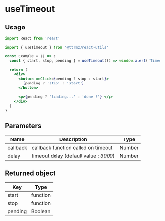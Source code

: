 # useTimeout

## Usage

```jsx
import React from 'react'

import { useTimeout } from '@ttrmz/react-utils'

const Example = () => {
  const { start, stop, pending } = useTimeout(() => window.alert('Timeout !'))

  return (
    <div>
      <button onClick={pending ? stop : start}>
        {pending ? 'stop' : 'start'}
      </button>

      <p>{pending ? 'loading...' : 'done !'} </p>
    </div>
  )
}
```

## Parameters

| Name     | Description                            | Type   |
| -------- | -------------------------------------- | ------ |
| callback | callback function called on timeout    | Number |
| delay    | timeout delay (default value : _3000_) | Number |

## Returned object

| Key     | Type     |
| ------- | -------- |
| start   | function |
| stop    | function |
| pending | Boolean  |
